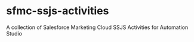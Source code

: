 # sfmc-ssjs-activities
A collection of Salesforce Marketing Cloud SSJS Activities for Automation Studio
